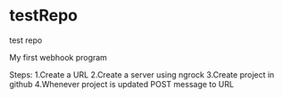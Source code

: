 # testRepo
test repo

My first webhook program

Steps:
1.Create a URL 
2.Create a server using ngrock
3.Create project in github
4.Whenever project is updated POST message to URL
